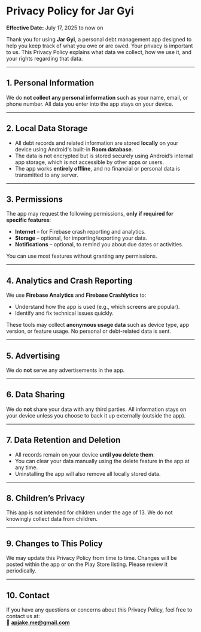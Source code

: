# Privacy Policy for Jar Gyi

**Effective Date:** July 17, 2025 to now on

Thank you for using **Jar Gyi**, a personal debt management app designed to help you keep track of what you owe or are owed. Your privacy is important to us. This Privacy Policy explains what data we collect, how we use it, and your rights regarding that data.

---

## 1. Personal Information

We do **not collect any personal information** such as your name, email, or phone number. All data you enter into the app stays on your device.

---

## 2. Local Data Storage

- All debt records and related information are stored **locally** on your device using Android's built-in **Room database**.
- The data is not encrypted but is stored securely using Android’s internal app storage, which is not accessible by other apps or users.
- The app works **entirely offline**, and no financial or personal data is transmitted to any server.

---

## 3. Permissions

The app may request the following permissions, **only if required for specific features**:

- **Internet** – for Firebase crash reporting and analytics.
- **Storage** – optional, for importing/exporting your data.
- **Notifications** – optional, to remind you about due dates or activities.

You can use most features without granting any permissions.

---

## 4. Analytics and Crash Reporting

We use **Firebase Analytics** and **Firebase Crashlytics** to:

- Understand how the app is used (e.g., which screens are popular).
- Identify and fix technical issues quickly.

These tools may collect **anonymous usage data** such as device type, app version, or feature usage. No personal or debt-related data is sent.

---

## 5. Advertising

We do **not** serve any advertisements in the app.

---

## 6. Data Sharing

We do **not** share your data with any third parties. All information stays on your device unless you choose to back it up externally (outside the app).

---

## 7. Data Retention and Deletion

- All records remain on your device **until you delete them**.
- You can clear your data manually using the delete feature in the app at any time.
- Uninstalling the app will also remove all locally stored data.

---

## 8. Children’s Privacy

This app is not intended for children under the age of 13. We do not knowingly collect data from children.

---

## 9. Changes to This Policy

We may update this Privacy Policy from time to time. Changes will be posted within the app or on the Play Store listing. Please review it periodically.

---

## 10. Contact

If you have any questions or concerns about this Privacy Policy, feel free to contact us at:  
📧 **apjake.me@gmail.com**
